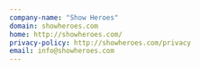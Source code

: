 ```yaml
---
company-name: "Show Heroes"
domain: showheroes.com
home: http://showheroes.com/
privacy-policy: http://showheroes.com/privacy
email: info@showheroes.com
---
```




